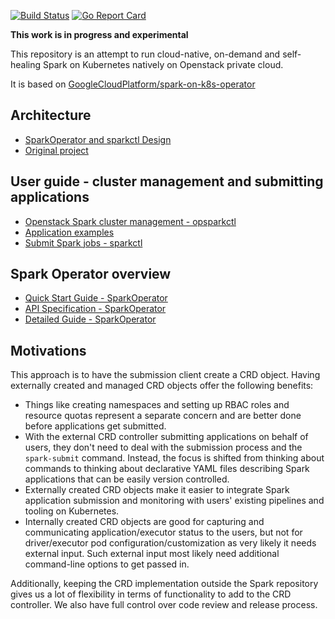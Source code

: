 [![Build Status](https://travis-ci.org/GoogleCloudPlatform/spark-on-k8s-operator.svg?branch=master)](https://travis-ci.org/GoogleCloudPlatform/spark-on-k8s-operator.svg?branch=master)
[![Go Report Card](https://goreportcard.com/badge/github.com/GoogleCloudPlatform/spark-on-k8s-operator)](https://goreportcard.com/report/github.com/GoogleCloudPlatform/spark-on-k8s-operator)

**This work is in progress and experimental**

This repository is an attempt to run cloud-native, on-demand and self-healing Spark on Kubernetes natively on Openstack private cloud.

It is based on [GoogleCloudPlatform/spark-on-k8s-operator](hhttps://github.com/GoogleCloudPlatform/spark-on-k8s-operator)

## Architecture

* [SparkOperator and sparkctl Design](docs/design.md)
* [Original project](https://github.com/GoogleCloudPlatform/spark-on-k8s-operator)

## User guide - cluster management and submitting applications

* [Openstack Spark cluster management - opsparkctl](opsparkctl/README.md)
* [Application examples](examples)
* [Submit Spark jobs - sparkctl](sparkctl/README.md)

## Spark Operator overview
* [Quick Start Guide - SparkOperator](docs/quick-start-guide.md)
* [API Specification - SparkOperator](docs/api.md) 
* [Detailed Guide - SparkOperator ](docs/user-guide.md)

## Motivations

This approach is to have the submission client create a CRD object. Having externally 
created and managed CRD objects offer the following benefits:
* Things like creating namespaces and setting up RBAC roles and resource quotas represent a separate concern and are better 
done before applications get submitted.
* With the external CRD controller submitting applications on behalf of users, they don't need to deal with the submission 
process and the `spark-submit` command. Instead, the focus is shifted from thinking about commands to thinking about declarative 
YAML files describing Spark applications that can be easily version controlled. 
* Externally created CRD objects make it easier to integrate Spark application submission and monitoring with users' existing 
pipelines and tooling on Kubernetes.
* Internally created CRD objects are good for capturing and communicating application/executor status to the users, but not 
for driver/executor pod configuration/customization as very likely it needs external input. Such external input most likely 
need additional command-line options to get passed in.

Additionally, keeping the CRD implementation outside the Spark repository gives us a lot of flexibility in terms of 
functionality to add to the CRD controller. We also have full control over code review and release process.
